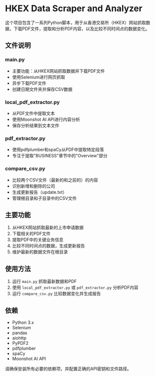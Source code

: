 # HKEX Data Scraper and Analyzer

这个项目包含了一系列Python脚本，用于从香港交易所（HKEX）网站抓取数据，下载PDF文件，提取和分析PDF内容，以及比较不同时间点的数据变化。

## 文件说明

### main.py
- 主要功能：从HKEX网站抓取数据并下载PDF文件
- 使用Selenium进行网页抓取
- 异步下载PDF文件
- 创建日期文件夹并保存CSV数据

### local_pdf_extractor.py
- 从PDF文件中提取文本
- 使用Moonshot AI API进行内容分析
- 保存分析结果到文本文件

### pdf_extractor.py
- 使用pdfplumber和spaCy从PDF中提取特定段落
- 专注于提取"BUSINESS"章节中的"Overview"部分

### compare_csv.py
- 比较两个CSV文件（最新的和之前的）的内容
- 识别新增和删除的公司
- 生成更新报告（update.txt）
- 管理根目录和子目录中的CSV文件

## 主要功能
1. 从HKEX网站抓取最新的上市申请数据
2. 下载相关的PDF文件
3. 提取PDF中的关键业务信息
4. 比较不同时间点的数据，生成更新报告
5. 维护最新的数据文件在根目录

## 使用方法
1. 运行 `main.py` 抓取最新数据和PDF
2. 使用 `local_pdf_extractor.py` 或 `pdf_extractor.py` 分析PDF内容
3. 运行 `compare_csv.py` 比较数据变化并生成报告

## 依赖
- Python 3.x
- Selenium
- pandas
- aiohttp
- PyPDF2
- pdfplumber
- spaCy
- Moonshot AI API

请确保安装所有必要的依赖项，并配置正确的API密钥和文件路径。